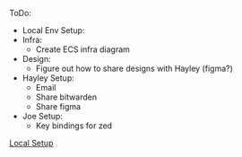 ToDo:
- Local Env Setup:
- Infra:
  - Create ECS infra diagram
- Design:
  - Figure out how to share designs with Hayley (figma?)
- Hayley Setup:
  - Email
  - Share bitwarden
  - Share figma
- Joe Setup:
  - Key bindings for zed

[Local Setup](https://github.com/Joseph-Lawler/Hayley-Website/blob/main/LOCAL_SETUP.md)
